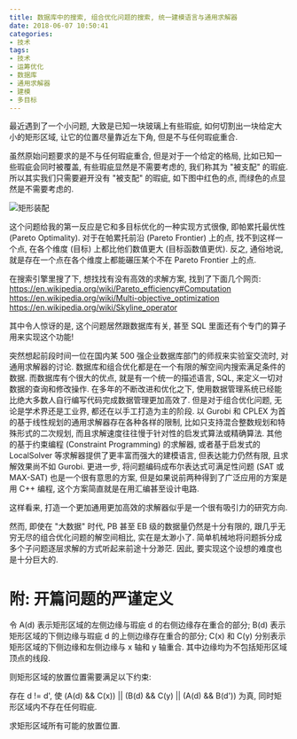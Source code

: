 ```yaml
---
title: 数据库中的搜索, 组合优化问题的搜索, 统一建模语言与通用求解器
date: 2018-06-07 10:50:41
categories:
- 技术
tags:
- 技术
- 运筹优化
- 数据库
- 通用求解器
- 建模
- 多目标
---
```

最近遇到了一个小问题, 大致是已知一块玻璃上有些瑕疵, 如何切割出一块给定大小的矩形区域, 让它的位置尽量靠近左下角, 但是不与任何瑕疵重合.

虽然原始问题要求的是不与任何瑕疵重合, 但是对于一个给定的格局, 比如已知一些瑕疵会同时被覆盖, 有些瑕疵显然是不需要考虑的, 我们称其为 "被支配" 的瑕疵.
所以其实我们只需要避开没有 "被支配" 的瑕疵, 如下图中红色的点, 而绿色的点显然是不需要考虑的.

![矩形装配](Packing.png)

这个问题给我的第一反应是它和多目标优化的一种实现方式很像, 即帕累托最优性 (Pareto Optimality).
对于在帕累托前沿 (Pareto Frontier) 上的点, 找不到这样一个点, 在各个维度 (目标) 上都比他们数值更大 (目标函数值更优).
反之, 通俗地说, 就是存在一个点在各个维度上都能碾压某个不在 Pareto Frontier 上的点.

在搜索引擎里搜了下, 想找找有没有高效的求解方案, 找到了下面几个网页:
https://en.wikipedia.org/wiki/Pareto_efficiency#Computation
https://en.wikipedia.org/wiki/Multi-objective_optimization
https://en.wikipedia.org/wiki/Skyline_operator

其中令人惊讶的是, 这个问题居然跟数据库有关, 甚至 SQL 里面还有个专门的算子用来实现这个功能!

突然想起前段时间一位在国内某 500 强企业数据库部门的师叔来实验室交流时, 对通用求解器的讨论.
数据库和组合优化都是在一个有限的解空间内搜索满足条件的数据.
而数据库有个很大的优点, 就是有一个统一的描述语言, SQL, 来定义一切对数据的查询和修改操作.
在多年的不断改进和优化之下, 使用数据管理系统已经能比绝大多数人自行编写代码完成数据管理更加高效了.
但是对于组合优化问题, 无论是学术界还是工业界, 都还在以手工打造为主的阶段.
以 Gurobi 和 CPLEX 为首的基于线性规划的通用求解器存在各种各样的限制, 比如只支持混合整数规划和特殊形式的二次规划, 而且求解速度往往慢于针对性的启发式算法或精确算法.
其他的基于约束编程 (Constraint Programming) 的求解器, 或者基于启发式的 LocalSolver 等求解器提供了更丰富而强大的建模语言, 但表达能力仍然有限, 且求解效果尚不如 Gurobi.
更进一步, 将问题编码成布尔表达式可满足性问题 (SAT 或 MAX-SAT) 也是一个很有意思的方案, 但是如果说前两种得到了广泛应用的方案是用 C++ 编程, 这个方案简直就是在用汇编甚至设计电路.

这样看来, 打造一个更加通用更加高效的求解器似乎是一个很有吸引力的研究方向.

然而, 即使在 "大数据" 时代, PB 甚至 EB 级的数据量仍然是十分有限的, 跟几乎无穷无尽的组合优化问题的解空间相比, 实在是太渺小了.
简单机械地将问题拆分成多个子问题逐层求解的方式听起来前途十分渺茫.
因此, 要实现这个设想的难度也是十分巨大的.



# 附: 开篇问题的严谨定义

令 A(d) 表示矩形区域的左侧边缘与瑕疵 d 的右侧边缘存在重合的部分;
B(d) 表示矩形区域的下侧边缘与瑕疵 d 的上侧边缘存在重合的部分;
C(x) 和 C(y) 分别表示矩形区域的下侧边缘和左侧边缘与 x 轴和 y 轴重合.
其中边缘均为不包括矩形区域顶点的线段.

则矩形区域的放置位置需要满足以下约束:

存在 d != d', 使 (A(d) && C(x)) || (B(d) && C(y) || (A(d) && B(d')) 为真,
同时矩形区域内不存在任何瑕疵.

求矩形区域所有可能的放置位置.